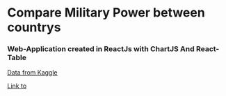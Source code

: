 # Compare Military Power between countrys

### Web-Application created in ReactJs with ChartJS And React-Table 

[Data from Kaggle](https://www.kaggle.com/prasertk/military-power-by-country-2022?select=global+firepower+2022+wide.csv)

[Link to](https://github.com/Shauandsss/warCompare)
